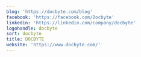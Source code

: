 ```yaml
---
blog: 'https://docbyte.com/blog'
facebook: 'https://facebook.com/Docbyte'
linkedin: 'https://linkedin.com/company/docbyte'
logohandle: docbyte
sort: docbyte
title: DOCBYTE
website: 'https://www.docbyte.com/'
---
```

